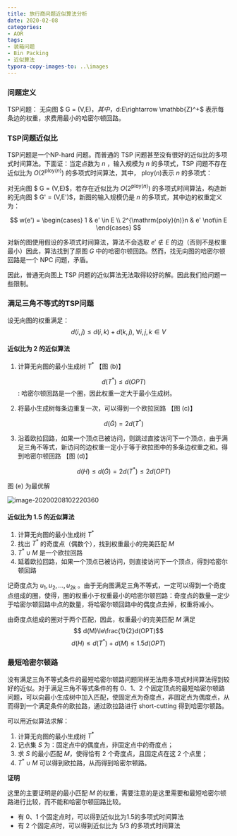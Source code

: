 ```yaml
---
title: 旅行商问题近似算法分析
date: 2020-02-08
categories:
- AOR
tags:
- 装箱问题
- Bin Packing
- 近似算法
typora-copy-images-to: ..\images
---
```


<head>
    <script src="https://cdn.mathjax.org/mathjax/latest/MathJax.js?config=TeX-AMS-MML_HTMLorMML" type="text/javascript"></script>
    <script type="text/x-mathjax-config">
        MathJax.Hub.Config({
            tex2jax: {
            skipTags: ['script', 'noscript', 'style', 'textarea', 'pre'],
            inlineMath: [['$','$']]
            }
        });
    </script>
</head>



### 问题定义

TSP问题： 无向图 $ G = (V,E)$，其中，$d:E\rightarrow \mathbb{Z}^+$  表示每条边的权重，求费用最小的哈密尔顿回路。



### TSP问题近似比

TSP问题是一个NP-hard 问题。而普通的 TSP 问题甚至没有很好的近似比的多项式时间算法。下面证：当定点数为 $n$ ，输入规模为 $n$ 的多项式，TSP 问题不存在近似比为 $O(2^{\mathrm{ploy}(n)})$ 的多项式时间算法，其中， $\mathrm{ploy}(n)$表示 $n$ 的多项式：

对无向图  $ G = (V,E)$，若存在近似比为 $O(2^{\mathrm{ploy}(n)})$ 的多项式时间算法，构造新的无向图   $ G' = (V,E')$，新图的输入规模仍是 $n$ 的多项式，其中边的权重定义为：

$$
w(e') = \begin{cases} 1 & e' \in E \\ 2^{\mathrm{poly}(n)}n & e' \not\in E \end{cases}
$$

对新的图使用假设的多项式时间算法，算法不会选取  $e' \not\in E$ 的边（否则不是权重最小）因此，算法找到了原图 $G$ 中的哈密尔顿回路。然而，找无向图的哈密尔顿回路是一个 NPC 问题，矛盾。

因此，普通无向图上 TSP 问题的近似算法无法取得较好的解。因此我们给问题一些限制。



### 满足三角不等式的TSP问题

设无向图的权重满足： $$ d(i,j) \le d(i,k)+d(k,j) ,\ \forall i,j,k \in V$$ 

#### 近似比为 2 的近似算法

1. 计算无向图的最小生成树  $T^*$   【图 (b)】

   $$ d(T^*)\le d(OPT)$$ : 哈密尔顿回路是一个圈，因此权重一定大于最小生成树。

2. 将最小生成树每条边重复一次，可以得到一个欧拉回路   【图 (c)】

   $$ d(\widetilde{G})=2 d(T^*)$$ 
   
3. 沿着欧拉回路，如果一个顶点已被访问，则跳过直接访问下一个顶点，由于满足三角不等式，新访问的边权重一定小于等于欧拉图中的多条边权重之和。得到哈密尔顿回路  【图 (d)】

   $$ d(H)\le d(\widetilde{G})=2 d(T^*)\le2d(OPT)$$ 

图 (e) 为最优解

![image-20200208102220360](C:\Users\13353\OneDrive\note\JoeyLian.github.io\images\image-20200208102220360.png)

#### 近似比为 1.5 的近似算法

1. 计算无向图的最小生成树  $T^*$
2. 找出 $T^*$ 的奇度点（偶数个），找到权重最⼩的完美匹配 $M$
3.  $T^*\cup M$ 是⼀个欧拉回路
4. 延着欧拉回路，如果一个顶点已被访问，则直接访问下一个顶点，得到哈密尔顿回路

记奇度点为 $u_1,u_2,...,u_{2k}$ 。由于无向图满足三角不等式，一定可以得到一个奇度点组成的圈，使得，圈的权重小于权重最小的哈密尔顿回路：奇度点的数量一定少于哈密尔顿回路中点的数量，将哈密尔顿回路中的偶度点去掉，权重将减小。

由奇度点组成的圈对于两个匹配，因此，权重最⼩的完美匹配 $M$ 满足  $$ d(M)\le\frac{1}{2}d(OPT)$$ 
$$
d(H)\le d(T^*)+ d(M)\le 1.5d(OPT)
$$


### 最短哈密尔顿路

没有满足三角不等式条件的最短哈密尔顿路问题同样无法用多项式时间算法得到较好的近似。对于满足三角不等式条件的有 0、1、2 个固定顶点的最短哈密尔顿路问题，可以向最小生成树中加入匹配，使固定点为奇度点，非固定点为偶度点，从而得到一个满足条件的欧拉路，通过欧拉路进行 short-cutting 得到哈密尔顿路。

可以用近似算法求解：

1. 计算无向图的最小生成树  $T^*$
2. 记点集 $S$ 为：固定点中的偶度点，非固定点中的奇度点；
3. 求 $S$ 的最小匹配 $M$，使得恰有 2 个奇度点，且固定点在这 2 个点里；
4.  $T^* \cup M$ 可以得到欧拉路，从而得到哈密尔顿路。

**证明**

这里的主要证明是的最小匹配 $M$ 的权重，需要注意的是这里需要和最短哈密尔顿路进行比较，而不能和哈密尔顿回路比较。

+ 有 0、1 个固定点时，可以得到近似比为1.5的多项式时间算法
+ 有 2 个固定点时，可以得到近似比为 5/3 的多项式时间算法









